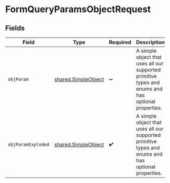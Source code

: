 # FormQueryParamsObjectRequest


## Fields

| Field                                                                                              | Type                                                                                               | Required                                                                                           | Description                                                                                        |
| -------------------------------------------------------------------------------------------------- | -------------------------------------------------------------------------------------------------- | -------------------------------------------------------------------------------------------------- | -------------------------------------------------------------------------------------------------- |
| `objParam`                                                                                         | [shared.SimpleObject](../../../sdk/models/shared/simpleobject.md)                                  | :heavy_minus_sign:                                                                                 | A simple object that uses all our supported primitive types and enums and has optional properties. |
| `objParamExploded`                                                                                 | [shared.SimpleObject](../../../sdk/models/shared/simpleobject.md)                                  | :heavy_check_mark:                                                                                 | A simple object that uses all our supported primitive types and enums and has optional properties. |